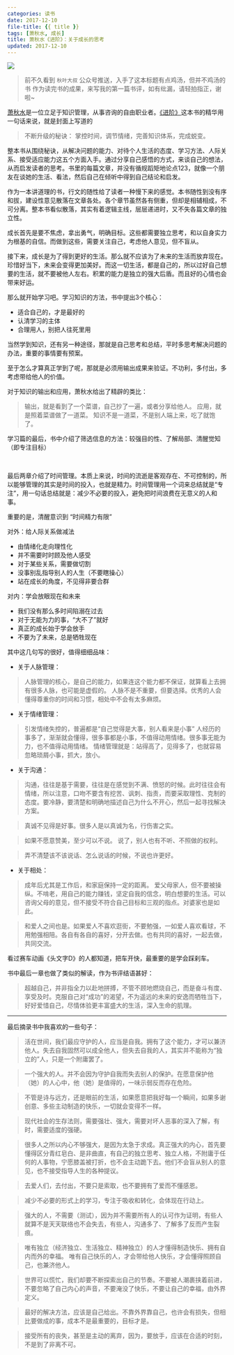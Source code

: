 ```yaml
---
categories: 读书
date: 2017-12-10
file-title: {{ title }}
tags: [萧秋水, 成长]
title: 萧秋水《进阶》：关于成长的思考
updated: 2017-12-10
---
```

![](https://xiawei.cc/images/20171210.png)

> 前不久看到 `秋叶大叔` 公众号推送，入手了这本标题有点鸡汤，但并不鸡汤的书
> 作为读完书的成果，来写我的第一篇书评，如有纰漏，请轻拍指正，谢啦~

<!-- more -->

[萧秋水][1]是一位立足于知识管理，从事咨询的自由职业者。[《进阶》][2]这本书的精华用一句话来说，就是封面上写道的

> 不断升级的秘诀： 掌控时间，调节情绪，完善知识体系，完成蜕变。

整本书从围绕秘诀，从解决问题的能力、对待个人生活的态度、学习方法、人际关系、接受适应能力这五个方面入手。通过分享自己感悟的方式，来谈自己的想法，从而启发读者的思考。书里的每篇文章，并没有循规蹈矩地论点123，就像一个朋友在谈她的生活、看法，然后自己在倾听中得到自己结论和启发。

作为一本讲道理的书，行文的随性给了读者一种慢下来的感觉。本书随性到没有序和拔，建设性意见散落在文章各处。各个章节虽然各有侧重，但却是相辅相成，不可分离。整本书看似散落，其实有着逻辑主线，层层递进时，又不失各篇文章的独立性。

成长首先是要不焦虑，拿出勇气，明确目标。这些都需要独立思考，和以自身实力为根基的自信。而做到这些，需要关注自己，考虑他人意见，但不盲从。

接下来，成长是为了得到更好的生活。那么就不应该为了未来的生活而放弃现在。珍惜好当下，未来会变得更加美好。而这一切生活，都是自己的，所以过好自己想要的生活，就不要被他人左右。积累的能力是独立的强大后盾。而且好的心情也会带来好运。

那么就开始学习吧。学习知识的方法，书中提出3个核心：
* 适合自己的，才是最好的
* 认清学习的主体
* 合理用人，别把人往死里用

当然学到知识，还有另一种途径，那就是自己思考和总结，平时多思考解决问题的办法，重要的事情要有预案。

至于怎么才算真正学到了呢，那就是必须用输出成果来验证。不功利，多付出，多考虑带给他人的价值。

对于知识的输出和应用，萧秋水给出了精辟的类比：

> 输出，就是看到了一个菜谱，自己抄了一遍，或者分享给他人。
> 应用，就是照着菜谱做了一道菜。
> 知识不是一道菜，不是别人端上来，吃了就饱了。

学习篇的最后，书中介绍了筛选信息的方法：较强目的性、了解局部、清醒觉知（即专注目标）

<br>

最后两章介绍了时间管理。本质上来说，时间的流逝是客观存在、不可控制的，所以能够管理的其实是时间的投入，也就是精力。时间管理用一个词来总结就是“专注”，用一句话总结就是：减少不必要的投入，避免把时间浪费在无意义的人和事。

重要的是，清醒意识到 “时间精力有限”

对外：给人际关系做减法
* 由情绪化走向理性化
* 并不需要时时顾及他人感受
* 对于某些关系，需要做切割
* 没事别乱指导别人的人生（不要瞎操心）
* 站在成长的角度，不见得非要合群

对内：学会放眼现在和未来
* 我们没有那么多时间陷溺在过去
* 对于无能为力的事，“大不了”就好
* 真正的成长始于学会放手
* 不要为了未来，总是牺牲现在

其中这几句写的很好，值得细细品味：

* 关于人脉管理：

> 人脉管理的核心，是自己的能力，如果连这个能力都不保证，就算看上去拥有很多人脉，也可能是虚假的。
> 人脉不是不重要，但要选择。优秀的人会懂得尊重你的时间和习惯，相处中不会有太多麻烦。

* 关于情绪管理：

> 引发情绪失控的，普遍都是“自己觉得是大事，别人看来是小事”
> 人经历的事多了，渐渐就会懂得，很多事都是小事，不值得动用情绪。很多事无能为力，也不值得动用情绪。
> 情绪管理就是：站得高了，见得多了，也就容易忽略琐屑小事，抓大，放小。

* 关于沟通：

> 沟通，往往是基于需要，往往是在感觉到不满、愤怒的时候。此时往往会有情绪，所以注意，口吻不要含有挖苦、讽刺、指责，而要采取理性、克制的态度。要冷静，要清楚和明确地描述自己为什么不开心，然后一起寻找解决方案。

> 真诚不见得是好事。很多人是以真诚为名，行伤害之实。

> 如果不愿意赞美，至少可以不说。
> 说了，别人也有不听、不照做的权利。

> 弄不清楚该不该说话、怎么说话的时候，不说也许更好。

* 关于相处：

> 成年后尤其是工作后，和家庭保持一定的距离。
> 爱父母家人，但不要被操纵。不啃老，用自己的能力赚钱，坚定自我的信念，明白想要的生活。可以咨询父母的意见，但不接受不符合自己目标和三观的指点。对婆家也是如此。

> 和爱人之间也是。如果爱人不喜欢逛街，不要勉强，一如爱人喜欢看球，不用勉强相陪。各自有各自的喜好，分开去做。也有共同的喜好，一起去做，共同交流。

看过赛车动画《头文字D》的人都知道，把车开快，最重要的是学会踩刹车。

书中最后一章也做了类似的解读，作为书评结语甚好：

> 超越自己，并非指全力以赴地拼搏，不管不顾地燃烧自己，而是奋斗有度、享受及时。克服自己对“成功”的渴望，不为遥远的未来的安逸而牺牲当下，好好爱惜自己，尽情体验更丰富盛大的生活，深入生命的肌理。


---

最后摘录书中我喜欢的一些句子：

> 活在世间，我们最应守护的人，应当是自我。拥有了这个能力，才可以兼济他人。失去自我固然可以成全他人，但失去自我的人，其实并不能称为“独立的”人，只是一个附庸罢了。

> 一个强大的人。并不会因为守护自我而失去别人的保护。在愿意保护他（她）的人心中，他（她）是值得的，一味示弱反而存在危险。

> 不管是诗与远方，还是眼前的生活，如果愿意把我好每一个瞬间，如果多谢创意、多些主动制造的快乐，一切就会变得不一样。

> 现代社会的生存法则，需要强壮、强大，需要对坏人恶事的深入了解，有时，需要适度的强硬。

> 很多人之所以内心不够强大，是因为太急于求成。真正强大的内心，首先要懂得区分青红皂白、是非曲直，有自己的独立思考、独立人格，不附庸于任何的人事物，宁愿膝盖被打折，也不会主动跪下去。他们不会盲从别人的意见，也不接受指导人生的各种提议。

> 去爱人们，去付出，不要只是索取，也不要拥有了爱而不懂感恩。

> 减少不必要的形式上的学习，专注于吸收和转化，会体现在行动上。

> 强大的人，不需要（测试），因为并不需要所有人的认可作为证明，有些人就算不是天天联络也不会失去，有些人，沟通多了、了解多了反而产生裂痕。

> 唯有独立（经济独立、生活独立、精神独立）的人才懂得制造快乐、拥有自内而外的幸福。
> 唯有自己快乐的人，才会带给他人快乐，才会懂得照顾自己，也兼济他人。

> 世界可以慌忙，我们却要不断探索出自己的节奏。不要被人潮裹挟着前进，不要忽略了自己内心的声音，不要淹没了快乐，不要让自己的幸福，由外界定义。

> 最好的解决方法，应该是自己给出。不靠外界靠自己，也许会有损失，但相比要做成的事，成本不是最重要的，目标才是。

> 接受所有的丧失，甚至是主动的离弃，因为，要放手，应该在合适的时刻，不是到了非离不可。


[1]: https://www.douban.com/people/qsxiao/
[2]: https://book.douban.com/subject/27135370/
